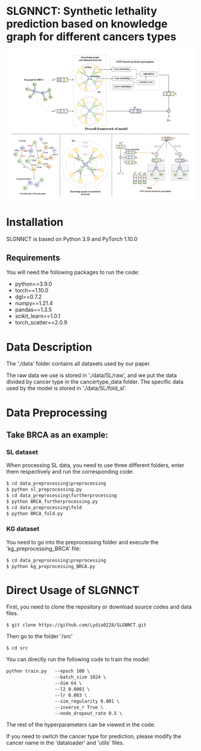 # SLGNNCT: Synthetic lethality prediction based on knowledge graph for different cancers types
![image](https://github.com/Lydia0228/SLGNNCT/blob/master/figures/framework.png)

# Installation
SLGNNCT is based on Python 3.9 and PyTorch 1.10.0
## Requirements
You will need the following packages to run the code:
* python==3.9.0
* torch==1.10.0
* dgl==0.7.2
* numpy==1.21.4
* pandas==1.3.5
* scikit_learn==1.0.1
* torch_scatter==2.0.9
# Data Description
The './data' folder contains all datasets used by our paper.

The raw data we use is stored in './data/SL/raw', and we put the data divided by cancer type in the cancertype_data folder.
The specific data used by the model is stored in './data/SL/fold_sl'.
# Data Preprocessing
## Take BRCA as an example:
### SL dataset
When processing SL data, you need to use three different folders, enter them respectively and run the corresponding code:

    $ cd data_preprocessing\preprocessing
    $ python sl_preprocessing.py
    $ cd data_preprocessing\furtherprocessing
    $ python BRCA_furtherprocessing.py
    $ cd data_preprocessing\fold
    $ python BRCA_fold.py
### KG dataset
You need to go into the preprocessing folder and execute the 'kg_preprocessing_BRCA' file:

    $ cd data_preprocessing\preprocessing
    $ python kg_preprocessing_BRCA.py
# Direct Usage of SLGNNCT
First, you need to clone the repository or download source codes and data files. 

    $ git clone https://github.com/Lydia0228/SLGNNCT.git

Then go to the folder '/src'

    $ cd src

You can directly run the following code to train the model:
  
    python train.py   --epoch 100 \
                      --batch_size 1024 \
                      --dim 64 \
                      --l2 0.0001 \
                      --lr 0.003 \
                      --sim_regularity 0.001 \
                      --inverse_r True \
                      --node_dropout_rate 0.5 \
                              
The rest of the hyperparameters can be viewed in the code.

If you need to switch the cancer type for prediction, please modify the cancer name in the 'dataloader' and 'utils' files.